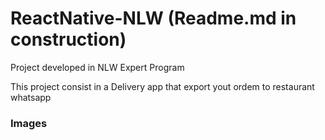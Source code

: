 # ReactNative-NLW (Readme.md in construction)
Project developed in NLW Expert Program

This project consist in a Delivery app that export yout ordem to restaurant whatsapp

### Images


